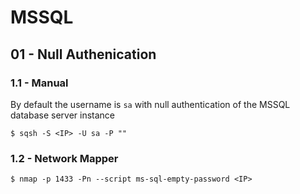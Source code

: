 # MSSQL

## 01 - Null Authenication

### 1.1 - Manual

By default the username is `sa` with null authentication of the MSSQL database server instance

```
$ sqsh -S <IP> -U sa -P ""
```

### 1.2 - Network Mapper

```
$ nmap -p 1433 -Pn --script ms-sql-empty-password <IP>
```